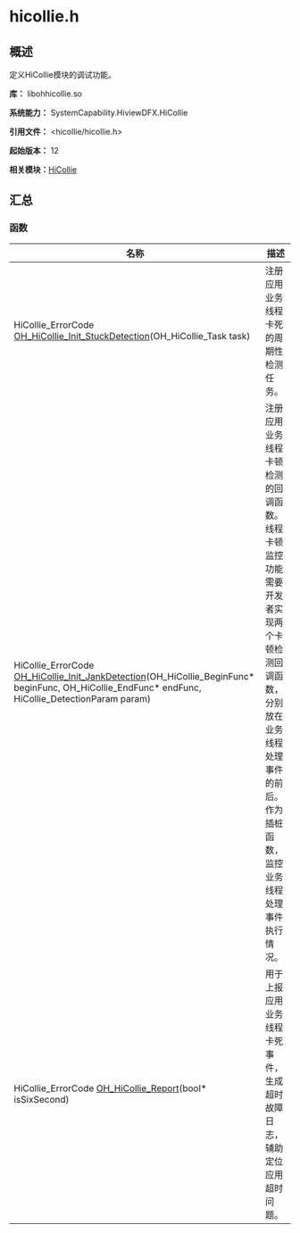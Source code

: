 # hicollie.h

## 概述

定义HiCollie模块的调试功能。

**库：** libohhicollie.so

**系统能力：** SystemCapability.HiviewDFX.HiCollie

**引用文件：** &lt;hicollie/hicollie.h&gt;

**起始版本：** 12

**相关模块：**[HiCollie](_hi_hicollie.md)

## 汇总

### 函数

| 名称 | 描述 |
| -------- | -------- |
| HiCollie_ErrorCode [OH_HiCollie_Init_StuckDetection](_hi_hicollie.md#oh_hicollie_init_stuckdetection)(OH_HiCollie_Task task) | 注册应用业务线程卡死的周期性检测任务。  |
| HiCollie_ErrorCode [OH_HiCollie_Init_JankDetection](_hi_hicollie.md#oh_hicollie_init_jankdetection)(OH_HiCollie_BeginFunc\* beginFunc, OH_HiCollie_EndFunc\* endFunc, HiCollie_DetectionParam param) | 注册应用业务线程卡顿检测的回调函数。线程卡顿监控功能需要开发者实现两个卡顿检测回调函数，分别放在业务线程处理事件的前后。作为插桩函数，监控业务线程处理事件执行情况。  |
| HiCollie_ErrorCode [OH_HiCollie_Report](_hi_hicollie.md#oh_hicollie_report)(bool\* isSixSecond) | 用于上报应用业务线程卡死事件，生成超时故障日志，辅助定位应用超时问题。  |
